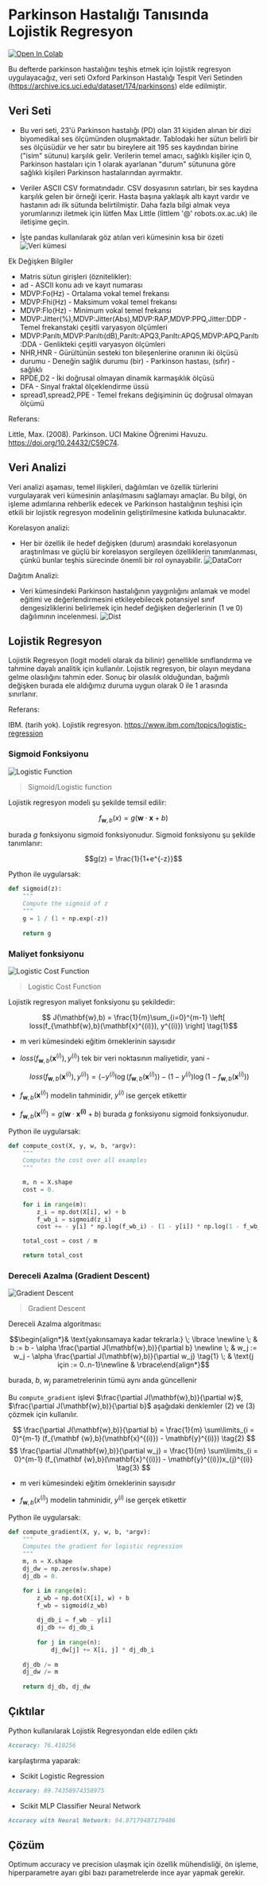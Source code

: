 # Parkinson Hastalığı Tanısında Lojistik Regresyon
[![Open In Colab](https://colab.research.google.com/assets/colab-badge.svg)](https://colab.research.google.com/github/faridnec/parkinsons-disease-detection/blob/main/logistic_reg.ipynb)

Bu defterde parkinson hastalığını teşhis etmek için lojistik regresyon uygulayacağız, veri seti Oxford Parkinson Hastalığı Tespit Veri Setinden (https://archive.ics.uci.edu/dataset/174/parkinsons) elde edilmiştir.

## Veri Seti
- Bu veri seti, 23'ü Parkinson hastalığı (PD) olan 31 kişiden alınan bir dizi biyomedikal ses ölçümünden oluşmaktadır. Tablodaki her sütun belirli bir ses ölçüsüdür ve her satır bu bireylere ait 195 ses kaydından birine ("isim" sütunu) karşılık gelir. Verilerin temel amacı, sağlıklı kişiler için 0, Parkinson hastaları için 1 olarak ayarlanan "durum" sütununa göre sağlıklı kişileri Parkinson hastalarından ayırmaktır.

- Veriler ASCII CSV formatındadır. CSV dosyasının satırları, bir ses kaydına karşılık gelen bir örneği içerir. Hasta başına yaklaşık altı kayıt vardır ve hastanın adı ilk sütunda belirtilmiştir. Daha fazla bilgi almak veya yorumlarınızı iletmek için lütfen Max Little (littlem '@' robots.ox.ac.uk) ile iletişime geçin.

- İşte pandas kullanılarak göz atılan veri kümesinin kısa bir özeti
![Veri kümesi](https://github.com/faridnec/parkinson-regression/blob/main/img/dataset.png?raw=true)

Ek Değişken Bilgiler
- Matris sütun girişleri (öznitelikler):
- ad - ASCII konu adı ve kayıt numarası
- MDVP:Fo(Hz) - Ortalama vokal temel frekansı
- MDVP:Fhi(Hz) - Maksimum vokal temel frekansı
- MDVP:Flo(Hz) - Minimum vokal temel frekansı
- MDVP:Jitter(%),MDVP:Jitter(Abs),MDVP:RAP,MDVP:PPQ,Jitter:DDP - Temel frekanstaki çeşitli varyasyon ölçümleri
- MDVP:Parıltı,MDVP:Parıltı(dB),Parıltı:APQ3,Parıltı:APQ5,MDVP:APQ,Parıltı:DDA - Genlikteki çeşitli varyasyon ölçümleri
- NHR,HNR - Gürültünün sesteki ton bileşenlerine oranının iki ölçüsü
- durumu - Deneğin sağlık durumu (bir) - Parkinson hastası, (sıfır) - sağlıklı
- RPDE,D2 - İki doğrusal olmayan dinamik karmaşıklık ölçüsü
- DFA - Sinyal fraktal ölçeklendirme üssü
- spread1,spread2,PPE - Temel frekans değişiminin üç doğrusal olmayan ölçümü

Referans:

Little, Max. (2008). Parkinson. UCI Makine Öğrenimi Havuzu. https://doi.org/10.24432/C59C74.

## Veri Analizi
Veri analizi aşaması, temel ilişkileri, dağılımları ve özellik türlerini vurgulayarak veri kümesinin anlaşılmasını sağlamayı amaçlar. Bu bilgi, ön işleme adımlarına rehberlik edecek ve Parkinson hastalığının teşhisi için etkili bir lojistik regresyon modelinin geliştirilmesine katkıda bulunacaktır.

Korelasyon analizi:
- Her bir özellik ile hedef değişken (durum) arasındaki korelasyonun araştırılması ve güçlü bir korelasyon sergileyen özelliklerin tanımlanması, çünkü bunlar teşhis sürecinde önemli bir rol oynayabilir.
![DataCorr](https://github.com/faridnec/parkinson-regression/blob/main/img/corr.png?raw=true)

Dağıtım Analizi:
- Veri kümesindeki Parkinson hastalığının yaygınlığını anlamak ve model eğitimi ve değerlendirmesini etkileyebilecek potansiyel sınıf dengesizliklerini belirlemek için hedef değişken değerlerinin (1 ve 0) dağılımının incelenmesi.
![Dist](https://github.com/faridnec/parkinson-regression/blob/main/img/countplot.png?raw=true)

## Lojistik Regresyon

Lojistik Regresyon (logit modeli olarak da bilinir) genellikle sınıflandırma ve tahmine dayalı analitik için kullanılır. Lojistik regresyon, bir olayın meydana gelme olasılığını tahmin eder. Sonuç bir olasılık olduğundan, bağımlı değişken burada ele aldığımız duruma uygun olarak 0 ile 1 arasında sınırlanır.

Referans:

IBM. (tarih yok). Lojistik regresyon. https://www.ibm.com/topics/logistic-regression

### Sigmoid Fonksiyonu
![Logistic Function](https://github.com/faridnec/parkinsons-disease-detection/blob/main/img/logistic-func.png)
> Sigmoid/Logistic function

Lojistik regresyon modeli şu şekilde temsil edilir:

$$ f_{\mathbf{w},b}(x) = g(\mathbf{w}\cdot \mathbf{x} + b)$$

burada $g$ fonksiyonu sigmoid fonksiyonudur. Sigmoid fonksiyonu şu şekilde tanımlanır:

$$g(z) = \frac{1}{1+e^{-z}}$$

Python ile uygularsak:
```python
def sigmoid(z):
    """
    Compute the sigmoid of z
    """
    g = 1 / (1 + np.exp(-z))
    
    return g
```

### Maliyet fonksiyonu
![Logistic Cost Function](https://github.com/faridnec/parkinsons-disease-detection/blob/main/img/lr-cost-function.png)
> Logistic Cost Function

Lojistik regresyon maliyet fonksiyonu şu şekildedir:

$$ J(\mathbf{w},b) = \frac{1}{m}\sum_{i=0}^{m-1} \left[ loss(f_{\mathbf{w},b}(\mathbf{x}^{(i)}), y^{(i)}) \right] \tag{1}$$

* m veri kümesindeki eğitim örneklerinin sayısıdır


* $loss(f_{\mathbf{w},b}(\mathbf{x}^{(i)}), y^{(i)})$ tek bir veri noktasının maliyetidir, yani -

    $$loss(f_{\mathbf{w},b}(\mathbf{x}^{(i)}), y^{(i)}) = (-y^{(i)} \log\left(f_{\mathbf{w},b}\left( \mathbf{x}^{(i)} \right) \right) - \left( 1 - y^{(i)}\right) \log \left( 1 - f_{\mathbf{w},b}\left( \mathbf{x}^{(i)} \right) \right) \tag{2}$$
    
    
* $f_{\mathbf{w},b}(\mathbf{x}^{(i)})$ modelin tahminidir, $y^{(i)}$ ise gerçek etikettir

* $f_{\mathbf{w},b}(\mathbf{x}^{(i)}) = g(\mathbf{w} \cdot \mathbf{x^{(i)}} + b)$ burada $g$ fonksiyonu sigmoid fonksiyonudur.

Python ile uygularsak:
```python
def compute_cost(X, y, w, b, *argv):
    """
    Computes the cost over all examples
    """

    m, n = X.shape
    cost = 0.
    
    for i in range(m):
        z_i = np.dot(X[i], w) + b
        f_wb_i = sigmoid(z_i)
        cost += - y[i] * np.log(f_wb_i) - (1 - y[i]) * np.log(1 - f_wb_i)

    total_cost = cost / m

    return total_cost
```
### Dereceli Azalma (Gradient Descent)
![Gradient Descent](https://github.com/faridnec/parkinsons-disease-detection/blob/main/img/GDescent.png)
> Gradient Descent

Dereceli Azalma algoritması:

$$\begin{align*}& \text{yakınsamaya kadar tekrarla:} \; \lbrace \newline \; & b := b - \alpha \frac{\partial J(\mathbf{w},b)}{\partial b} \newline \; & w_j := w_j - \alpha \frac{\partial J(\mathbf{w},b)}{\partial w_j} \tag{1} \; & \text{j için := 0..n-1}\newline & \rbrace\end{align*}$$

burada, $b$, $w_j$ parametrelerinin tümü aynı anda güncellenir

Bu `compute_gradient` işlevi $\frac{\partial J(\mathbf{w},b)}{\partial w}$, $\frac{\partial J(\mathbf{w},b)}{\partial b}$ aşağıdaki denklemler (2) ve (3) çözmek için kullanılır.

$$
\frac{\partial J(\mathbf{w},b)}{\partial b} = \frac{1}{m} \sum\limits_{i = 0}^{m-1} (f_{\mathbf {w},b}(\mathbf{x}^{(i)}) - \mathbf{y}^{(i)}) \tag{2}
$$
$$
\frac{\partial J(\mathbf{w},b)}{\partial w_j} = \frac{1}{m} \sum\limits_{i = 0}^{m-1} (f_{\mathbf {w},b}(\mathbf{x}^{(i)}) - \mathbf{y}^{(i)})x_{j}^{(i)} \tag{3}
$$
* m veri kümesindeki eğitim örneklerinin sayısıdır

    
* $f_{\mathbf{w},b}(x^{(i)})$ modelin tahminidir, $y^{(i)}$ ise gerçek etikettir

Python ile uygularsak:

```python
def compute_gradient(X, y, w, b, *argv): 
    """
    Computes the gradient for logistic regression  
    """
    m, n = X.shape
    dj_dw = np.zeros(w.shape)
    dj_db = 0.

    for i in range(m):
        z_wb = np.dot(X[i], w) + b
        f_wb = sigmoid(z_wb)
        
        dj_db_i = f_wb - y[i]
        dj_db += dj_db_i
        
        for j in range(n): 
            dj_dw[j] += X[i, j] * dj_db_i
            
    dj_db /= m
    dj_dw /= m
        
    return dj_db, dj_dw
```
## Çıktılar
Python kullanılarak Lojistik Regresyondan elde edilen çıktı
```markdown
Accuracy: 76.410256
```
karşılaştırma yaparak:
- Scikit Logistic Regression
```markdown
Accuracy: 89.74358974358975
```
- Scikit MLP Classifier Neural Network
```markdown
Accuracy with Neural Network: 94.87179487179486
```
## Çözüm
Optimum accuracy ve precision ulaşmak için özellik mühendisliği, ön işleme, hiperparametre ayarı gibi bazı parametrelerde ince ayar yapmak gerekir.